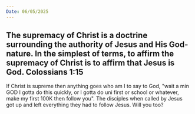 ```yaml
---
Date: 06/05/2025
---
```


The supremacy of Christ is a doctrine surrounding the authority of Jesus and His God-nature. In the simplest of terms, to affirm the supremacy of Christ is to affirm that Jesus is God.
Colossians 1:15
---

If Christ is supreme then anything goes who am I to say to God, "wait a min GOD I gotta do this quickly, or I gotta do uni first or school or whatever, make my first 100K then follow you". The disciples when called by Jesus got up and left everything they had to follow Jesus. Will you too?
